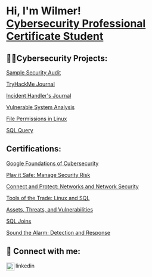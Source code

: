 <h1>Hi, I'm Wilmer! <br/><a href="https://github.com/lopezcybersec">Cybersecurity Professional Certificate Student</a></h1>

<h2>👨‍💻Cybersecurity Projects:</h2>

<a href="https://github.com/lopezcybersec/Botium-Toys-Internal-Security-Audit">Sample Security Audit</a>

<a href="https://docs.google.com/document/d/1M95F5SOVn8MICiYllRm8uZNIScMhpmXmMCmaShcvPF8/edit?usp=sharing">TryHackMe Journal</a>

<a href="https://docs.google.com/document/d/16VOruvd61sQTai6m_ZH0LQwphWRkzmwUyq_2TOgE4Lk/edit?usp=sharing">Incident Handler's Journal</a>

<a href="https://github.com/lopezcybersec/Vulnerability-Assessment-Activity">Vulnerable System Analysis</a>

<a href="https://github.com/lopezcybersec/Linux-File-Permissions">File Permissions in Linux</a>

<a href="https://github.com/lopezcybersec/SQL-Query-Filter-Application">SQL Query</a>

<h2> Certifications:</h2> 

<a href="https://www.coursera.org/account/accomplishments/certificate/FJQDE3NS1DAI">Google Foundations of Cubersecurity</a> 

<a href="https://www.coursera.org/account/accomplishments/certificate/UL6KZNEV9WJ7">Play it Safe: Manage Security Risk</a> 

<a href="https://www.coursera.org/account/accomplishments/certificate/GWAPWCBA1X06">Connect and Protect: Networks and Network Security</a>

<a href="https://www.coursera.org/account/accomplishments/certificate/SKDCJNLYHLKG">Tools of the Trade: Linux and SQL</a>

<a href="https://www.coursera.org/account/accomplishments/certificate/HSGEOP7OIRVW">Assets, Threats, and Vulnerabilities</a>

<a href="https://www.coursera.org/account/accomplishments/certificate/KIBHMFR2IG52">SQL Joins</a>

<a href="https://www.coursera.org/account/accomplishments/certificate/IP9BXSJIXBFB">Sound the Alarm: Detection and Response</a>

<h2> 🤳 Connect with me:</h2>
<img align="left" alt="wilmer-lopez| LinkedIn" width="22px" src="https://cdn.jsdelivr.net/npm/simple-icons@v3/icons/linkedin.svg" />linkedin

[linkedin]: https://linkedin.com/in/wilmer-lopez-4a7875321/

<!--
**lopezcybersec/lopezcybersec** is a ✨ _special_ ✨ repository because its `README.md` (this file) appears on your GitHub profile.

Here are some ideas to get you started:

- 🔭 I’m currently working on ...
- 🌱 I’m currently learning ...
- 👯 I’m looking to collaborate on ...
- 🤔 I’m looking for help with ...
- 💬 Ask me about ...
- 📫 How to reach me: ...
- 😄 Pronouns: ...
- ⚡ Fun fact: ...
-->
